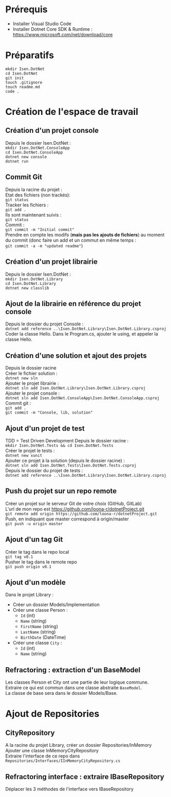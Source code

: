 # Prérequis

* Installer Visual Studio Code
* Installer Dotnet Core SDK & Runtime :
  https://www.microsoft.com/net/download/core

# Préparatifs

`mkdir Isen.DotNet`  
`cd Isen.DotNet`  
`git init`  
`touch .gitignore`  
`touch readme.md`  
`code .`

# Création de l'espace de travail

## Création d'un projet console

Depuis le dossier Isen.DotNet :  
`mkdir Isen.DotNet.ConsoleApp`  
`cd Isen.DotNet.ConsoleApp`  
`dotnet new console`  
`dotnet run`

## Commit Git

Depuis la racine du projet :  
Etat des fichiers (non trackés):  
`git status`  
Tracker les fichiers :  
`git add .`  
Ils sont maintenant suivis :  
`git status`  
Commit :  
`git commit -m "Initial commit"`  
Prendre en compte les modifs (**mais pas les ajouts de fichiers**) au moment du commit (donc faire un add et un commut en même temps :  
`git commit -a -m "updated readme"`)

## Création d'un projet librairie

Depuis le dossier Isen.DotNet :  
`mkdir Isen.DotNet.Library`  
`cd Isen.DotNet.Library`  
`dotnet new classlib`

## Ajout de la librairie en référence du projet console

Depuis le dossier du projet Console :  
`dotnet add reference ..\Isen.DotNet.Library\Isen.DotNet.Library.csproj`  
Coder la classe Hello.
Dans le Program.cs, ajouter le using, et appeler la classe Hello.

## Création d'une solution et ajout des projets

Depuis le dossier racine  
Créer le fichier solution :  
`dotnet new sln`  
Ajouter le projet librairie :  
`dotnet sln add Isen.DotNet.Library\Isen.DotNet.Library.csproj`  
Ajouter le projet console :  
`dotnet sln add Isen.DotNet.ConsoleApp\Isen.DotNet.ConsoleApp.csproj`  
Commit git :  
`git add .`  
`git commit -m "Console, lib, solution"`

## Ajout d'un projet de test

TDD = Test Driven Development
Depuis le dossier racine :  
`mkdir Isen.DotNet.Tests && cd Isen.DotNet.Tests`  
Créer le projet le tests :  
`dotnet new xunit`  
Ajouter ce projet à la solution (depuis le dossier racine) :  
`dotnet sln add Isen.DotNet.Tests\Isen.DotNet.Tests.csproj`  
Depuis le dossier du projet de tests :  
`dotnet add reference ..\Isen.DotNet.Library\Isen.DotNet.Library.csproj`

## Push du projet sur un repo remote

Créer un projet sur le serveur Git de votre choix (GitHub, GitLab)  
L'url de mon repo est https://github.com/loona-r/dotnetProject.git  
`git remote add origin https://github.com/loona-r/dotnetProject.git`  
Push, en indiquant que master correspond à origin/master  
`git push -u origin master`

## Ajout d'un tag Git

Créer le tag dans le repo local  
`git tag v0.1`  
Pusher le tag dans le remote repo  
`git push origin v0.1`

## Ajout d'un modèle

Dans le projet Library :

* Créer un dossier Models/Implementation
* Créer une classe Person :
  * `Id` (int)
  * `Name` (string)
  * `FirstName` (string)
  * `LastName` (string)
  * `BirthDate` (DateTime)
* Créer une classe `City` :
  * `Id` (int)
  * `Name` (string)

## Refractoring : extraction d'un BaseModel

Les classes Person et City ont une partie de leur logique commune.  
Extraire ce qui est commun dans une classe abstraite `BaseModel`.  
La classe de base sera dans le dossier Models/Base.

# Ajout de Repositories

## CityRepository

A la racine du projet Library, créer un dossier Repositories/InMemory  
Ajouter une classe InMemoryCityRepository  
Extraire l'interface de ce repo dans
`Repositories/Interfaces/IInMemoryCityRepository.cs`

## Refractoring interface : extraire IBaseRepository

Déplacer les 3 méthodes de l'interface vers IBaseRepository
